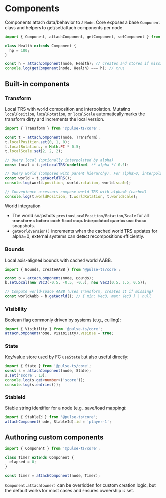 # Components

Components attach data/behavior to a `Node`. Core exposes a base `Component` class and helpers to get/set/attach components per node.

```ts
import { Component, attachComponent, getComponent, setComponent } from '@pulse-ts/core';

class Health extends Component {
  hp = 100;
}

const h = attachComponent(node, Health); // creates and stores if missing
console.log(getComponent(node, Health) === h); // true
```

## Built-in components

### Transform

Local TRS with world composition and interpolation. Mutating `localPosition`, `localRotation`, or `localScale` automatically marks the transform dirty and increments the local version.

```ts
import { Transform } from '@pulse-ts/core';

const t = attachComponent(node, Transform);
t.localPosition.set(0, 1, 0);
t.localRotation.y = Math.PI * 0.5;
t.localScale.set(2, 2, 2);

// Query local (optionally interpolated by alpha)
const local = t.getLocalTRS(undefined, /* alpha */ 0.0);

// Query world (composed with parent hierarchy). For alpha>0, interpolation is applied.
const world = t.getWorldTRS();
console.log(world.position, world.rotation, world.scale);

// Convenience accessors compose world TRS with alpha=0 (cached)
console.log(t.worldPosition, t.worldRotation, t.worldScale);
```

World integration:

- The world snapshots `previousLocalPosition/Rotation/Scale` for all transforms before each fixed step. Interpolated queries use these snapshots.
- `getWorldVersion()` increments when the cached world TRS updates for alpha=0; external systems can detect recompositions efficiently.

### Bounds

Local axis-aligned bounds with cached world AABB.

```ts
import { Bounds, createAABB } from '@pulse-ts/core';

const b = attachComponent(node, Bounds);
b.setLocal(new Vec3(-0.5, -0.5, -0.5), new Vec3(0.5, 0.5, 0.5));

// Compute world-space AABB (uses Transform, creates it if missing)
const worldAabb = b.getWorld(); // { min: Vec3, max: Vec3 } | null
```

### Visibility

Boolean flag commonly driven by systems (e.g., culling):

```ts
import { Visibility } from '@pulse-ts/core';
attachComponent(node, Visibility).visible = true;
```

### State

Key/value store used by FC `useState` but also useful directly:

```ts
import { State } from '@pulse-ts/core';
const s = attachComponent(node, State);
s.set('score', 10);
console.log(s.get<number>('score'));
console.log(s.entries());
```

### StableId

Stable string identifier for a node (e.g., save/load mapping):

```ts
import { StableId } from '@pulse-ts/core';
attachComponent(node, StableId).id = 'player-1';
```

## Authoring custom components

```ts
import { Component } from '@pulse-ts/core';

class Timer extends Component {
  elapsed = 0;
}

const timer = attachComponent(node, Timer);
```

`Component.attach(owner)` can be overridden for custom creation logic, but the default works for most cases and ensures ownership is set.

